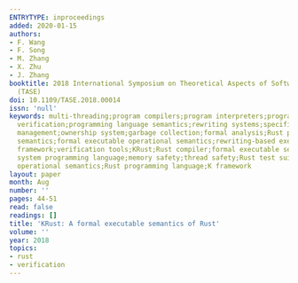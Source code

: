```yaml
---
ENTRYTYPE: inproceedings
added: 2020-01-15
authors:
- F. Wang
- F. Song
- M. Zhang
- X. Zhu
- J. Zhang
booktitle: 2018 International Symposium on Theoretical Aspects of Software Engineering
  (TASE)
doi: 10.1109/TASE.2018.00014
issn: 'null'
keywords: multi-threading;program compilers;program interpreters;program testing;program
  verification;programming language semantics;rewriting systems;specification languages;storage
  management;ownership system;garbage collection;formal analysis;Rust programs;formal
  semantics;formal executable operational semantics;rewriting-based executable semantic
  framework;verification tools;KRust;Rust compiler;formal executable semantics;high-level
  system programming language;memory safety;thread safety;Rust test suite;formal interpreter;Formal
  operational semantics;Rust programming language;K framework
layout: paper
month: Aug
number: ''
pages: 44-51
read: false
readings: []
title: 'KRust: A formal executable semantics of Rust'
volume: ''
year: 2018
topics:
- rust
- verification
---
```

